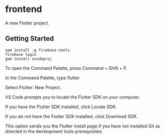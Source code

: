 # frontend

A new Flutter project.

## Getting Started

```
npm install -g firebase-tools
firebase login
gem install xcodeproj
```

To open the Command Palette, press Command + Shift + P.

In the Command Palette, type flutter.

Select Flutter: New Project.

VS Code prompts you to locate the Flutter SDK on your computer.

If you have the Flutter SDK installed, click Locate SDK.

If you do not have the Flutter SDK installed, click Download SDK.

This option sends you the Flutter install page if you have not installed Git as directed in the development tools prerequisites.
